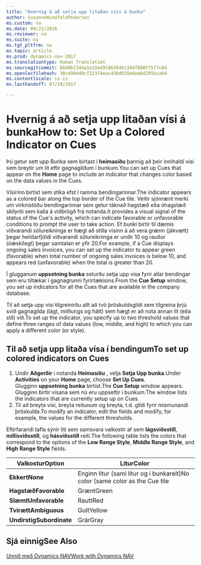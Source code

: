 ```yaml
---
title: "Hvernig á að setja upp litaðan vísi á bunka"
author: SusanneWindfeldPedersen
ms.custom: na
ms.date: 09/22/2016
ms.reviewer: na
ms.suite: na
ms.tgt_pltfrm: na
ms.topic: article
ms.prod: dynamics-nav-2017
ms.translationtype: Human Translation
ms.sourcegitcommit: 6b60b1344a1e18ad91863046110df880f75f7c04
ms.openlocfilehash: 38cd904d0cf22374eac430d035e6ea6d205bcab8
ms.contentlocale: is-is
ms.lasthandoff: 07/19/2017

---
```

    
# <a name="how-to-set-up-a-colored-indicator-on-cues"></a><span data-ttu-id="d36da-102">Hvernig á að setja upp litaðan vísi á bunka</span><span class="sxs-lookup"><span data-stu-id="d36da-102">How to: Set Up a Colored Indicator on Cues</span></span>
<span data-ttu-id="d36da-103">Þú getur sett upp Bunka sem birtast í **heimasíðu** þannig að þeir innihaldi vísi sem breytir um lit eftir gagnagildum í bunkum.</span><span class="sxs-lookup"><span data-stu-id="d36da-103">You can set up Cues that appear on the **Home** page to include an indicator that changes color based on the data values in the Cues.</span></span> 

<span data-ttu-id="d36da-104">Vísirinn birtist sem stika efst í ramma bendingarinnar.</span><span class="sxs-lookup"><span data-stu-id="d36da-104">The indicator appears as a colored bar along the top border of the Cue tile.</span></span> <span data-ttu-id="d36da-105">Veitir sjónrænt merki um virknistöðu bendingarinnar sem getur táknað hagstæð eða óhagstæð skilyrði sem kalla á viðbrögð frá notanda.</span><span class="sxs-lookup"><span data-stu-id="d36da-105">It provides a visual signal of the status of the Cue's activity, which can indicate favorable or unfavorable conditions to prompt the user to take action.</span></span> <span data-ttu-id="d36da-106">Ef bunki birtir til dæmis viðvarandi sölureikninga er hægt að stilla vísinn á að vera grænn (jákvætt) þegar heildarfjöldi viðvarandi sölureikninga er undir 10 og rauður (óæskilegt) þegar samtalan er yfir 20.</span><span class="sxs-lookup"><span data-stu-id="d36da-106">For example, if a Cue displays ongoing sales invoices, you can set up the indicator to appear green (favorable) when total number of ongoing sales invoices is below 10, and appears red (unfavorable) when the total is greater than 20.</span></span>

<span data-ttu-id="d36da-107">Í glugganum **uppsetning bunka** seturðu setja upp vísa fyrir allar bendingar sem eru tiltækar í gagnagrunni fyrirtækisins.</span><span class="sxs-lookup"><span data-stu-id="d36da-107">From the **Cue Setup** window, you set up indicators for all the Cues that are available in the company database.</span></span>

<span data-ttu-id="d36da-108">Til að setja upp vísi tilgreinirðu allt að tvö þröskuldsgildi sem tilgreina þrjú svið gagnagilda (lágt, miðlungs og hátt) sem hægt er að nota annan lit (eða stíl) við.</span><span class="sxs-lookup"><span data-stu-id="d36da-108">To set up the indicator, you specify up to two threshold values that define three ranges of data values (low, middle, and high) to which you can apply a different color (or style).</span></span>

## <a name="to-set-up-colored-indicators-on-cues"></a><span data-ttu-id="d36da-109">Til að setja upp litaða vísa í bendingum</span><span class="sxs-lookup"><span data-stu-id="d36da-109">To set up colored indicators on Cues</span></span>
1. <span data-ttu-id="d36da-110">Undir **Aðgerðir** í notanda **Heimasíðu** , velja **Setja Upp bunka**.</span><span class="sxs-lookup"><span data-stu-id="d36da-110">Under **Activities** on your **Home** page, choose **Set Up Cues**.</span></span>  
<span data-ttu-id="d36da-111">Glugginn **uppsetning bunka** birtist.</span><span class="sxs-lookup"><span data-stu-id="d36da-111">The **Cue Setup** window appears.</span></span> <span data-ttu-id="d36da-112">Glugginn birtir vísana sem nú eru uppsettir í bunkum.</span><span class="sxs-lookup"><span data-stu-id="d36da-112">The window lists the indicators that are currently setup up on Cues.</span></span>
2. <span data-ttu-id="d36da-113">Til að breyta vísi, breyta reitunum og breyta, t.d. gildi fyrir mismunandi þröskulda.</span><span class="sxs-lookup"><span data-stu-id="d36da-113">To modify an indicator, edit the fields and modify, for example, the values for the different thresholds.</span></span>  

<span data-ttu-id="d36da-114">Eftirfarandi tafla sýnir liti sem samsvara valkostir af sem **lágsviðsstíll**, **millisviðsstíll**, og **hásviðsstíll** reiti.</span><span class="sxs-lookup"><span data-stu-id="d36da-114">The following table lists the colors that correspond to the options of the **Low Range Style**, **Middle Range Style**, and **High Range Style** fields.</span></span>

|<span data-ttu-id="d36da-115">Valkostur</span><span class="sxs-lookup"><span data-stu-id="d36da-115">Option</span></span>|<span data-ttu-id="d36da-116">Litur</span><span class="sxs-lookup"><span data-stu-id="d36da-116">Color</span></span>|
|------|-----|
|<span data-ttu-id="d36da-117">**Ekkert**</span><span class="sxs-lookup"><span data-stu-id="d36da-117">**None**</span></span>|<span data-ttu-id="d36da-118">Enginn litur (sami litur og í bunkareit)</span><span class="sxs-lookup"><span data-stu-id="d36da-118">No color (same color as the Cue tile</span></span>|
|<span data-ttu-id="d36da-119">**Hagstæð**</span><span class="sxs-lookup"><span data-stu-id="d36da-119">**Favorable**</span></span>|<span data-ttu-id="d36da-120">Grænt</span><span class="sxs-lookup"><span data-stu-id="d36da-120">Green</span></span>|
|<span data-ttu-id="d36da-121">**Slæmt**</span><span class="sxs-lookup"><span data-stu-id="d36da-121">**Unfavorable**</span></span>|<span data-ttu-id="d36da-122">Rautt</span><span class="sxs-lookup"><span data-stu-id="d36da-122">Red</span></span>|
|<span data-ttu-id="d36da-123">**Tvírætt**</span><span class="sxs-lookup"><span data-stu-id="d36da-123">**Ambiguous**</span></span>|<span data-ttu-id="d36da-124">Gult</span><span class="sxs-lookup"><span data-stu-id="d36da-124">Yellow</span></span>|
|<span data-ttu-id="d36da-125">**Undirstig**</span><span class="sxs-lookup"><span data-stu-id="d36da-125">**Subordinate**</span></span>|<span data-ttu-id="d36da-126">Grár</span><span class="sxs-lookup"><span data-stu-id="d36da-126">Gray</span></span>|

## <a name="see-also"></a><span data-ttu-id="d36da-127">Sjá einnig</span><span class="sxs-lookup"><span data-stu-id="d36da-127">See Also</span></span>
[<span data-ttu-id="d36da-128">Unnið með Dynamics NAV</span><span class="sxs-lookup"><span data-stu-id="d36da-128">Work with Dynamics NAV</span></span>](ui-work-product.md)


